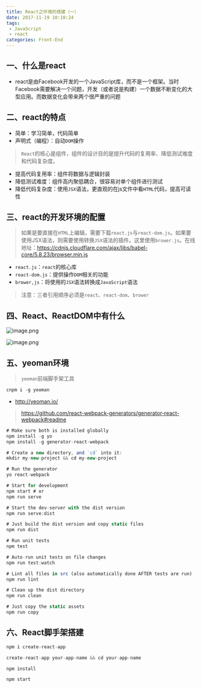 ```yaml
---
title: React之环境的搭建（一）
date: 2017-11-19 10:10:24
tags: 
 - JavaScript
 - react
categories: Front-End
---
```


一、什么是react
---

- react是由Facebook开发的一个JavaScript库，而不是一个框架。当时Facebook需要解决一个问题，开发（或者说是构建）一个数据不断变化的大型应用。而数据变化会带来两个很严重的问题

二、react的特点
---

- 简单：学习简单，代码简单
- 声明式（编程）：自动`DOM`操作

> `React`的核心是组件，组件的设计目的是提升代码的复用率、降低测试难度和代码复杂度。

- 提高代码复用率：组件将数据与逻辑封装
- 降低测试难度：组件高内聚低耦合，很容易对单个组件进行测试
- 降低代码复杂度：使用`JSX`语法，更直观的在js文件中看`HTML`代码，提高可读性
	
三、react的开发环境的配置
---

> 如果是要直接在`HTML`上编辑，需要下载`react.js`与`react-dom.js`。如果要使用JSX语法，则需要使用转换`JSX`语法的插件。这里使用`brower.js`。在线地址：https://cdnjs.cloudflare.com/ajax/libs/babel-core/5.8.23/browser.min.js

- `react.js`：`react`的核心库
- `react-dom.js`：提供操作`DOM`相关的功能
- `brower,js`：将使用的`JSX`语法转换成`JavaScript`语法

> 注意：三者引用顺序必须是`react`、`react-dom`、`brower`

四、React、ReactDOM中有什么
---

![image.png](http://upload-images.jianshu.io/upload_images/1480597-57b13a4de85f4636.png?imageMogr2/auto-orient/strip%7CimageView2/2/w/1240)


![image.png](http://upload-images.jianshu.io/upload_images/1480597-5139d73619a38b77.png?imageMogr2/auto-orient/strip%7CimageView2/2/w/1240)


五、yeoman环境
---

> `yeoman`前端脚手架工具

```javascript
cnpm i -g yeoman
```

- http://yeoman.io/

> https://github.com/react-webpack-generators/generator-react-webpack#readme
```javascript
# Make sure both is installed globally
npm install -g yo
npm install -g generator-react-webpack

# Create a new directory, and `cd` into it:
mkdir my-new-project && cd my-new-project

# Run the generator
yo react-webpack
```

```javascript
# Start for development
npm start # or
npm run serve

# Start the dev-server with the dist version
npm run serve:dist

# Just build the dist version and copy static files
npm run dist

# Run unit tests
npm test

# Auto-run unit tests on file changes
npm run test:watch

# Lint all files in src (also automatically done AFTER tests are run)
npm run lint

# Clean up the dist directory
npm run clean

# Just copy the static assets
npm run copy
```

六、React脚手架搭建
---

```javascript
npm i create-react-app

create-react-app your-app-name && cd your-app-name

npm install 

npm start
```
